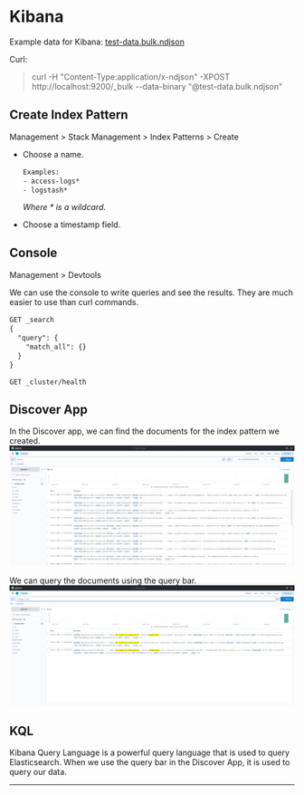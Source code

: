 # Kibana

Example data for Kibana: [test-data.bulk.ndjson](test-data.bulk.ndjson)

Curl:
> curl -H "Content-Type:application/x-ndjson" -XPOST http://localhost:9200/_bulk --data-binary "@test-data.bulk.ndjson"

## Create Index Pattern

Management > Stack Management > Index Patterns > Create

- Choose a name.
    ```
    Examples:
    - access-logs*
    - logstash*
    ```
    *Where * is a wildcard.*


- Choose a timestamp field.

## Console

Management > Devtools

We can use the console to write queries and see the results. They are much easier to use than curl commands.

```
GET _search
{
  "query": {
    "match_all": {}
  }
}
```

```
GET _cluster/health
```

## Discover App

In the Discover app, we can find the documents for the index pattern we created.
![Discover Logstash](discover_logstash.png)

We can query the documents using the query bar.
![Discover Query](discover_query.png)

## KQL

Kibana Query Language is a powerful query language that is used to query Elasticsearch.
When we use the query bar in the Discover App, it is used to query our data.



---